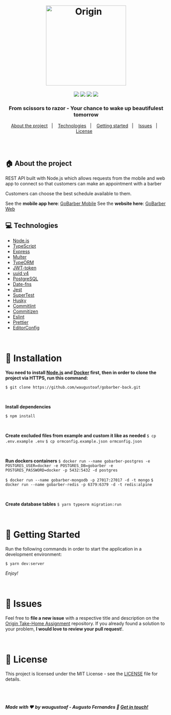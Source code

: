 
<h1 align="center">
  <img src="https://i.imgur.com/uzXoW0I.png" alt="Origin" width="250px">
</h1>
<p align="center">
	<img src="https://img.shields.io/github/languages/top/waugustoaf/gobarber-back?style=flat-square&logo=appveyor" />
	<img src="https://img.shields.io/github/repo-size/waugustoaf/gobarber-back?style=flat-square&logo=appveyor" />
	<img src="https://img.shields.io/github/last-commit/waugustoaf/gobarber-back?style=flat-square&logo=appveyor" />
	<img src="https://img.shields.io/github/license/waugustoaf/gobarber-back?style=flat-square&logo=appveyor" />
</p>


<h3 align="center">
  From scissors to razor - Your chance to wake up beautifulest tomorrow
</h3>


<p align="center">
  <a href="#house-about-the-project">About the project</a>&nbsp;&nbsp;&nbsp;|&nbsp;&nbsp;&nbsp;
  <a href="#computer-technologies">Technologies</a>&nbsp;&nbsp;&nbsp;|&nbsp;&nbsp;&nbsp;
  <a href="#construction_worker-installation">Getting started</a>&nbsp;&nbsp;&nbsp;|&nbsp;&nbsp;&nbsp;
  <a href="#bug-issues">Issues</a>&nbsp;&nbsp;&nbsp;|&nbsp;&nbsp;&nbsp;
  <a href="#page_with_curl-license">License</a>&nbsp;&nbsp;&nbsp;
</p>

<br>

<br>


## :house: About the project

REST API built with Node.js which allows requests from the mobile and web app to connect so that customers can make an appointment with a barber

Customers can choose the best schedule available to them.


See the **mobile app here**: [GoBarber Mobile](https://github.com/waugustoaf/gobarber-mobile)
See the **website here**: [GoBarber Web](https://github.com/waugustoaf/gobarber-web)
<br>

## :computer: Technologies

- [Node.js](https://nodejs.org/en/)
- [TypeScript](https://www.typescriptlang.org/)
- [Express](https://expressjs.com/pt-br/)
- [Multer](https://github.com/expressjs/multer)
- [TypeORM](https://typeorm.io/#/)
- [JWT-token](https://jwt.io/)
- [uuid v4](https://github.com/thenativeweb/uuidv4/)
- [PostgreSQL](https://www.postgresql.org/)
- [Date-fns](https://date-fns.org/)
- [Jest](https://jestjs.io/)
- [SuperTest](https://github.com/visionmedia/supertest)
- [Husky](https://github.com/typicode/husky)
- [Commitlint](https://github.com/conventional-changelog/commitlint)
- [Commitizen](https://github.com/commitizen/cz-cli)
- [Eslint](https://eslint.org/)
- [Prettier](https://prettier.io/)
- [EditorConfig](https://editorconfig.org/)


<br>

# :construction_worker: Installation

**You need to install [Node.js](https://nodejs.org/en/download/)  and [Docker](https://www.docker.com/) first, then in order to clone the project via HTTPS, run this command:**

```$ git clone https://github.com/waugustoaf/gobarber-back.git```

<br>

**Install dependencies**

```$ npm install```

<br>

**Create excluded files from example and custom it like as needed**
```$ cp .env.example .env```
```$ cp ormconfig.example.json ormconfig.json```

<br>

**Run dockers containers**
```$ docker run --name gobarber-postgres -e POSTGRES_USER=docker -e POSTGRES_DB=gobarber -e POSTGRES_PASSWORD=docker -p 5432:5432 -d postgres```

```$ docker run --name gobarber-mongodb -p 27017:27017 -d -t mongo```
```$ docker run --name gobarber-redis -p 6379:6379 -d -t redis:alpine```

<br>

**Create database tables**
```$ yarn typeorm migration:run```

<br>

# :runner: Getting Started

Run the following commands in order to start the application in a development environment:

 ```$ yarn dev:server```

*Enjoy!*

<br>


# :bug: Issues

Feel free to **file a new issue** with a respective title and description on the [Origin Take-Home Assignment](https://github.com/waugustoaf/gobarber-back/issues) repository. If you already found a solution to your problem, **I would love to review your pull request**!.

<br>


# :page_with_curl: License
This project is licensed under the MIT License - see the [LICENSE](https://github.com/waugustoaf/gobarber-back/blob/master/LICENSE) file for details.

<br>
<h1>




##### Made with ♥ by waugustoaf - Augusto Fernandes :wave: [Get in touch!](https://www.linkedin.com/in/waugustoaf/)
